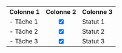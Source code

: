 <table>
  <tr>
    <th>Colonne 1</th>
    <th>Colonne 2</th>
    <th>Colonne 3</th>
  </tr>
  <tr>
    <td>- Tâche 1</td>
    <td style="text-align: center;"><input type="checkbox" checked></td>
    <td>Statut 1</td>
  </tr>
  <tr>
    <td>- Tâche 2</td>
    <td style="text-align: center;"><input type="checkbox" checked></td>
    <td>Statut 2</td>
  </tr>
  <tr>
    <td>- Tâche 3</td>
    <td style="text-align: center;"><input type="checkbox" checked></td>
    <td>Statut 3</td>
  </tr>
</table>
